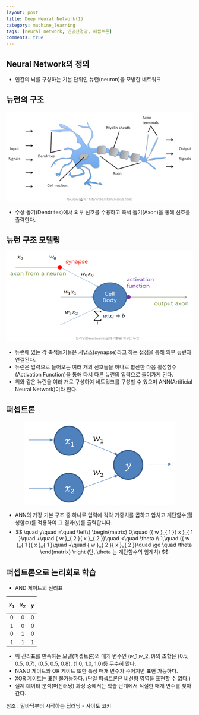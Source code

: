 ```yaml
---
layout: post
title: Deep Neural Network(1)
category: machine_learning
tags: [neural network, 인공신경망, 퍼셉트론]
comments: true
---
```



## Neural Network의 정의
- 인간의 뇌를 구성하는 기본 단위인 뉴런(neuron)을 모방한 네트워크

## 뉴런의 구조
![neuron](/public/machine_learning/neuron.png)
- 수상 돌기(Dendrites)에서 외부 신호를 수용하고 축색 돌기(Axon)을 통해 신호를 출력한다.

## 뉴런 구조 모델링
![neuron_model](/public/machine_learning/neural_model.png)
- 뉴런에 있는 각 축색돌기들은 시냅스(synapse)라고 하는 접점을 통해 외부 뉴런과 연결된다.
- 뉴런은 입력으로 들어오는 여러 개의 신호들을 하나로 합산한 다음 활성함수(Activation Function)을 통해 다시 다른 뉴런의 입력으로 들어가게 된다.
- 위와 같은 뉴런을 여러 개로 구성하여 네트워크를 구성할 수 있으며 ANN(Artificial Neural Network)이라 한다.

## 퍼셉트론
<center><img src="/public/machine_learning/perceptron.png"></center>

- ANN의 가장 기본 구조 중 하나로 입력에 각각 가중치를 곱하고 합치고 계단함수(활성함수)를 적용하여 그 결과(y)를 출력합니다.
- $$ \quad y\quad =\quad \left\{ \begin{matrix} 0,\quad ({ w }_{ 1 }{ x }_{ 1 }\quad +\quad { w }_{ 2 }{ x }_{ 2 })\quad <\quad \theta  \\ 1,\quad ({ w }_{ 1 }{ x }_{ 1 }\quad +\quad { w }_{ 2 }{ x }_{ 2 })\quad \ge \quad \theta  \end{matrix} \right  (단, \theta 는 계단함수의 임계치) $$

## 퍼셉트론으로 논리회로 학습
- AND 게이트의 진리표

| $$ { x }_{ 1 } $$ | $$ { x }_{ 2 }$$ | $$ y $$ |
|:--------:|:--------:|:--------:|
| 0 | 0 | 0 |
| 1 | 0 | 0 |
| 0 | 1 | 0 |
| 1 | 1 | 1 |

- 위 진리표를 만족하는 모델(퍼셉트론)의 매개 변수인 (𝑤_1,𝑤_2, 𝜃)의 조합은 (0.5, 0.5, 0.7), (0.5, 0.5, 0.8), (1.0, 1.0, 1.0)등 무수히 많다.
- NAND  게이트와 OR 게이트 또한 특정 매개 변수가 주어지면 표현 가능하다.
- XOR 게이트는 표현 불가능하다. (단일 퍼셉트론은 비선형 영역을 표현할 수 없다.)
- 실제 데이터 분석(머신러닝) 과정 중에서는 학습 단계에서 적절한 매개 변수를 찾아간다.


참조 : 밑바닥부터 시작하는 딥러닝 - 사이토 코키
